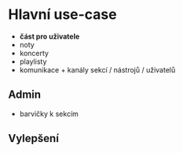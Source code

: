 # Hlavní use-case
- **část pro uživatele**
- noty
- koncerty
- playlisty
- komunikace + kanály sekcí / nástrojů / uživatelů

## Admin
- barvičky k sekcím

## Vylepšení